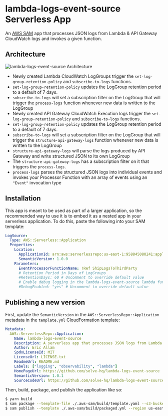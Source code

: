 # lambda-logs-event-source Serverless App

An [AWS SAM](https://github.com/awslabs/serverless-application-model) app that processes JSON logs from Lambda & API Gateway CloudWatch logs and invokes a given function.

## Architecture

![lambda-logs-event-source Architecture](https://github.com/solve-hq/lambda-logs-event-source/raw/master/assets/lambda-logs-event-processor-arch-diagram.png)

- Newly created Lambda CloudWatch LogGroups trigger the `set-log-group-retention-policy` and `subscribe-to-logs` functions.
- `set-log-group-retention-policy` updates the LogGroup retention period to a default of 7 days.
- `subscribe-to-logs` will set a subscription filter on the LogGroup that will trigger the `process-logs` function whenever new data is written to the LogGroup
- Newly created API Gateway CloudWatch Execution logs trigger the `set-log-group-retention-policy` and `subscribe-to-logs` functions.
- `set-log-group-retention-policy` updates the LogGroup retention period to a default of 7 days.
- `subscribe-to-logs` will set a subscription filter on the LogGroup that will trigger the `structure-api-gateway-logs` function whenever new data is written to the LogGroup
- `structure-api-gateway-logs` will parse the logs produced by API Gateway and write structured JSON to its own LogGroup
- The `structure-api-gateway-logs` has a subscription filter on it that triggers the `process-logs`.
- `process-logs` parses the structured JSON logs into individual events and invokes your Processor Function with an array of events using an `"Event"` invocation type

## Installation

This app is meant to be used as part of a larger application, so the recommended way to use it is to embed it as a nested app in your serverless application. To do this, paste the following into your SAM template:

```yaml
LogSource:
  Type: AWS::Serverless::Application
  Properties:
    Location:
      ApplicationId: arn:aws:serverlessrepo:us-east-1:958845080241:applications/lambda-logs-event-source
      SemanticVersion: 1.0.0
    Parameters:
      EventProcessorFunctionName: !Ref ShipLogsToThirdParty
      # Retention Period in Days of LogGroups
      #RetentionDays: 60 # Uncomment to override default value
      # Enable debug logging in the lambda-logs-event-source lambda functions
      #DebugEnabled: "yes" # Uncomment to override default value
```

## Publishing a new version

First, update the `SemanticVersion` in the `AWS::ServerlessRepo::Application` metadata in the `template.yml` CloudFormation template:

```yaml
Metadata:
  AWS::ServerlessRepo::Application:
    Name: lambda-logs-event-source
    Description: A serverless app that processes JSON logs from Lambda & API Gateway CloudWatch logs and invokes a given function
    Author: Eric Allam
    SpdxLicenseId: MIT
    LicenseUrl: LICENSE.txt
    ReadmeUrl: README.md
    Labels: ["logging", "observability", "lambda"]
    HomePageUrl: https://github.com/solve-hq/lambda-logs-event-source
    SemanticVersion: 1.0.1
    SourceCodeUrl: https://github.com/solve-hq/lambda-logs-event-source
```

Then, build, package, and publish the application like so:

```bash
$ yarn build
$ sam package --template-file ./.aws-sam/build/template.yaml --s3-bucket solve-eric-source-code-us-east-1 --output-template-file ./.aws-sam/build/packaged.yml --region us-east-1 --profile eric-dev
$ sam publish --template ./.aws-sam/build/packaged.yml --region us-east-1 --profile eric-dev
```

